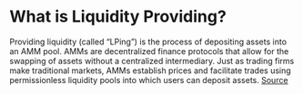 # What is Liquidity Providing?

Providing liquidity (called “LPing”) is the process of depositing assets into an AMM pool. AMMs are decentralized finance protocols that allow for the swapping of assets without a centralized intermediary. Just as trading firms make traditional markets, AMMs establish prices and facilitate trades using permissionless liquidity pools into which users can deposit assets. [Source](https://medium.com/osmosis/osmosis-liquidity-mining-101-2fa58d0e9d4d)
